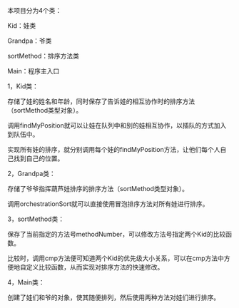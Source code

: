 本项目分为4个类：

Kid：娃类

Grandpa：爷类

sortMethod：排序方法类

Main：程序主入口



1，Kid类：

存储了娃的姓名和年龄，同时保存了告诉娃的相互协作时的排序方法（sortMethod类型对象）。

调用findMyPosition就可以让娃在队列中和别的娃相互协作，以插队的方式加入到队伍中。

实现所有娃的排序，就分别调用每个娃的findMyPosition方法，让他们每个人自己找到自己的位置。



2，Grandpa类：

存储了爷爷指挥葫芦娃排序的排序方法（sortMethod类型对象）。

调用orchestrationSort就可以直接使用冒泡排序方法对所有娃进行排序。



3，sortMethod类：

保存了当前指定的方法号methodNumber，可以修改方法号指定两个Kid的比较函数。

比较时，调用cmp方法便可知道两个Kid的优先级大小关系，可以在cmp方法中方便地自定义比较函数，从而实现对排序方法的快速修改。



4，Main类：

创建了娃们和爷的对象，使其随便排列，然后使用两种方法对娃们进行排序。